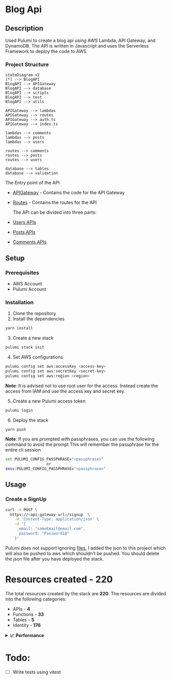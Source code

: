 # Blog Api

## Description

Used Pulumi to create a blog api using AWS Lambda, API Gateway, and DynamoDB. The API is written in Javascript and uses the Serverless Framework to deploy the code to AWS.

### Project Structure

```mermaid
stateDiagram-v2
[*] --> BlogAPI
BlogAPI --> APIGateway
BlogAPI --> database
BlogAPI --> scripts
BlogAPI --> test
BlogAPI --> utils

APIGateway --> lambdas
APIGateway --> routes
APIGateway --> auth.ts
APIGateway --> index.ts

lambdas --> comments
lambdas --> posts
lambdas --> users

routes --> comments
routes --> posts
routes --> users

database --> tables
database --> validation
```

The Entry point of the API

- [APIGateway](./APIGateway) - Contains the code for the API Gateway
- [Routes](./APIGateway/routes) - Contains the routes for the API

  The API can be divided into three parts:

- [Users APIs](./APIGateway/lambdas/users/)
- [Posts APIs](./APIGateway/lambdas/posts/)
- [Comments APIs](./APIGateway/lambdas/comments/)

## Setup

### Prerequisites

- AWS Account
- Pulumi Account

### Installation

1. Clone the repository
2. Install the dependencies

```bash
yarn install
```

3. Create a new stack

```bash
pulumi stack init
```

4. Set AWS configurations

```bash
pulumi config set aws:accessKey <access-key>
pulumi config set aws:secretKey <secret-key>
pulumi config set aws:region <region>
```

**Note**: It is advised not to use root user for the access. Instead create the access from IAM and use the access key and secret key.

5. Create a new Pulumi access token

```bash
pulumi login
```

6. Deploy the stack

```bash
yarn push
```

**Note**: If you are prompted with passphrases, you can use the following command to avoid the prompt This will remember the passphrase for the entire cli session

```bash
set PULUMI_CONFIG_PASSPHRASE="<passphrase>"
                  or
$env:PULUMI_CONFIG_PASSPHRASE="<passphrase>"
```

## Usage

### Create a SignUp

```bash
curl -X POST \
  https://<api-gateway-url>/signup  \
    -H 'Content-Type: application/json' \
    -d '{
      email: "someEmail@email.com",
      password: "Password1@"
    }'
```

Pulumi does not support ignoring [files](https://github.com/pulumi/pulumi/issues/9059), I added the json to this project which will also be pushed to aws which shouldn't be pushed. You should delete the json file after you have deployed the stack.

# Resources created - 220

The total resources created by the stack are **220**. The resources are divided into the following categories:

- APIs - **4**
- Functions - **33**
- Tables - **5**
- Identity - **176**

<details> 
  <summary><b>📈 Performance</b></summary>
</details>

# Todo:

- [ ] Write tests using vitest

